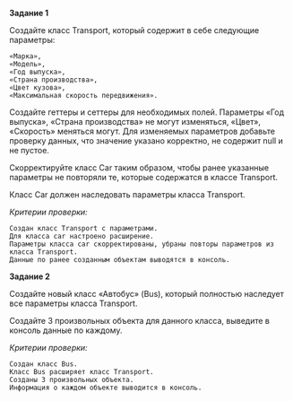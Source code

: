 **Задание 1**

Создайте класс Transport, который содержит в себе следующие параметры:

    «Марка»,
    «Модель»,
    «Год выпуска»,
    «Страна производства»,
    «Цвет кузова»,
    «Максимальная скорость передвижения».

Создайте геттеры и сеттеры для необходимых полей. 
Параметры «Год выпуска», «Страна производства» не могут изменяться, «Цвет», «Скорость» меняться могут. 
Для изменяемых параметров добавьте проверку данных, что значение указано корректно, не содержит null и не пустое.

Скорректируйте класс Car таким образом, чтобы ранее указанные параметры не повторяли те, которые содержатся в классе Transport.

Класс Car должен наследовать параметры класса Transport.

_Критерии проверки:_

    Создан класс Transport с параметрами.
    Для класса car настроено расширение.
    Параметры класса car скорректированы, убраны повторы параметров из класса Transport.
    Данные по ранее созданным объектам выводятся в консоль.

**Задание 2**

Создайте новый класс «Автобус» (Bus), который полностью наследует все параметры класса Transport.

Создайте 3 произвольных объекта для данного класса, выведите в консоль данные по каждому.

_Критерии проверки:_

    Создан класс Bus.
    Класс Bus расширяет класс Transport.
    Созданы 3 произвольных объекта.
    Информация о каждом объекте выводится в консоль.